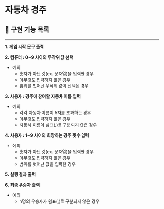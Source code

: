 # 자동차 경주

## 📍 구현 기능 목록

***

**1. 게임 시작 문구 출력**

**2. 컴퓨터 : 0~9 사이의 무작위 값 선택**

- 예외
    - 숫자가 아닌 것(ex. 문자열)을 입력한 경우
    - 아무것도 입력하지 않은 경우
    - 범위를 벗어난 무작위 값이 선택된 경우

**3. 사용자 : 경주에 참여할 자동차 이름 입력**

- 예외
  - 각각 자동차 이름이 5자를 초과하는 경우
  - 아무것도 입력하지 않은 경우
  - 자동차 이름이 쉼표(,)로 구분되지 않은 경우

**4. 사용자 : 1~9 사이의 희망하는 경주 횟수 입력**

- 예외
    - 숫자가 아닌 것(ex. 문자열)을 입력한 경우
    - 아무것도 입력하지 않은 경우
    - 범위를 벗어난 값을 입력한 경우

**5. 실행 결과 출력**

**6. 최종 우승자 출력**
- 예외
  - n명의 우승자가 쉼표(,)로 구분되지 않은 경우